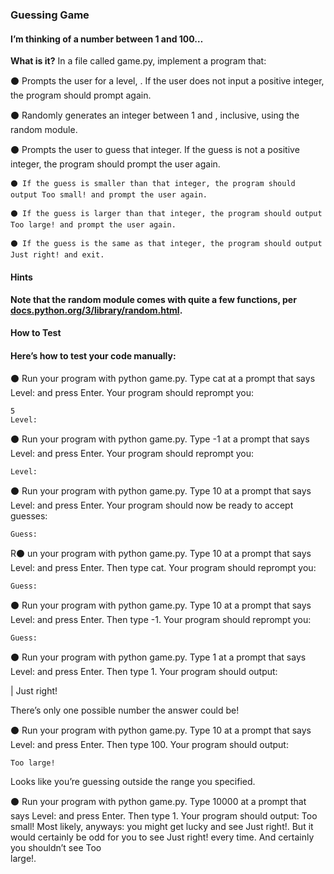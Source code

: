 ### Guessing Game
#### I’m thinking of a number between 1 and 100…

**What is it?**
In a file called game.py, implement a program that:

⚫ Prompts the user for a level, 
. If the user does not input a positive integer, the program should prompt again.

⚫ Randomly generates an integer between 1 and 
, inclusive, using the random module.

⚫ Prompts the user to guess that integer. If the guess is not a positive integer, the program should prompt the user again.

    ⚫ If the guess is smaller than that integer, the program should output Too small! and prompt the user again.
    
    ⚫ If the guess is larger than that integer, the program should output Too large! and prompt the user again.
    
    ⚫ If the guess is the same as that integer, the program should output Just right! and exit.
    
#### Hints
#### Note that the random module comes with quite a few functions, per [docs.python.org/3/library/random.html](https://docs.python.org/3/library/random.html).

**How to Test**
#### Here’s how to test your code manually:

⚫ Run your program with python game.py. Type cat at a prompt that says Level: and press Enter. Your program should reprompt you:

    5
    Level:   
⚫ Run your program with python game.py. Type -1 at a prompt that says Level: and press Enter. Your program should reprompt you:

    Level:   
    
⚫ Run your program with python game.py. Type 10 at a prompt that says Level: and press Enter. Your program should now be ready to accept guesses:

    Guess:   
    
R⚫ un your program with python game.py. Type 10 at a prompt that says Level: and press Enter. Then type cat. Your program should reprompt you:

    Guess:   
    
⚫ Run your program with python game.py. Type 10 at a prompt that says Level: and press Enter. Then type -1. Your program should reprompt you:

    Guess:   
    
⚫ Run your program with python game.py. Type 1 at a prompt that says Level: and press Enter. Then type 1. Your program should output:

|   Just right!  

There’s only one possible number the answer could be!

⚫ Run your program with python game.py. Type 10 at a prompt that says Level: and press Enter. Then type 100. Your program should output:

    Too large!  
    
Looks like you’re guessing outside the range you specified.

⚫ Run your program with python game.py. Type 10000 at a prompt that says Level: and press Enter. Then type 1. Your program should output:
Too small! 
Most likely, anyways: you might get lucky and see Just right!. But it would certainly be odd for you to see Just right! every time. And certainly you shouldn’t see Too    
    large!.

